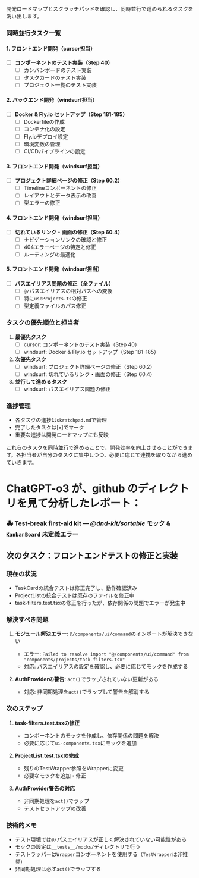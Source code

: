 <!-- scratchpad.md : 2025-04-30 更新 -->

開発ロードマップとスクラッチパッドを確認し、同時並行で進められるタスクを洗い出します。

### 同時並行タスク一覧

#### 1. フロントエンド開発（cursor担当）
- [ ] **コンポーネントのテスト実装（Step 40）**
  - [ ] カンバンボードのテスト実装
  - [ ] タスクカードのテスト実装
  - [ ] プロジェクト一覧のテスト実装

#### 2. バックエンド開発（windsurf担当）
- [ ] **Docker & Fly.io セットアップ（Step 181-185）**
  - [ ] Dockerfileの作成
  - [ ] コンテナ化の設定
  - [ ] Fly.ioデプロイ設定
  - [ ] 環境変数の管理
  - [ ] CI/CDパイプラインの設定

#### 3. フロントエンド開発（windsurf担当）
- [ ] **プロジェクト詳細ページの修正（Step 60.2）**
  - [ ] Timelineコンポーネントの修正
  - [ ] レイアウトとデータ表示の改善
  - [ ] 型エラーの修正

#### 4. フロントエンド開発（windsurf担当）
- [ ] **切れているリンク・画面の修正（Step 60.4）**
  - [ ] ナビゲーションリンクの確認と修正
  - [ ] 404エラーページの特定と修正
  - [ ] ルーティングの最適化

#### 5. フロントエンド開発（windsurf担当）
- [ ] **パスエイリアス問題の修正（全ファイル）**
  - [ ] `@/`パスエイリアスの相対パスへの変換
  - [ ] 特に`useProjects.ts`の修正
  - [ ] 型定義ファイルのパス修正

### タスクの優先順位と担当者

1. **最優先タスク**
   - [ ] cursor: コンポーネントのテスト実装（Step 40）
   - [ ] windsurf: Docker & Fly.io セットアップ（Step 181-185）

2. **次優先タスク**
   - [ ] windsurf: プロジェクト詳細ページの修正（Step 60.2）
   - [ ] windsurf: 切れているリンク・画面の修正（Step 60.4）

3. **並行して進めるタスク**
   - [ ] windsurf: パスエイリアス問題の修正

### 進捗管理
- 各タスクの進捗は`skratchpad.md`で管理
- 完了したタスクは[x]でマーク
- 重要な進捗は開発ロードマップにも反映

これらのタスクを同時並行で進めることで、開発効率を向上させることができます。各担当者が自分のタスクに集中しつつ、必要に応じて連携を取りながら進めていきます。







# ChatGPT-o3 が、github のディレクトリを見て分析したレポート：


### 🚑  Test-break first-aid kit ― _@dnd-kit/sortable_ モック & `KanbanBoard` 未定義エラー


## 次のタスク：フロントエンドテストの修正と実装

### 現在の状況

- TaskCardの統合テストは修正完了し、動作確認済み
- ProjectListの統合テストは既存のファイルを修正中
- task-filters.test.tsxの修正を行ったが、依存関係の問題でエラーが発生中

### 解決すべき問題

1. **モジュール解決エラー**: `@/components/ui/command`のインポートが解決できない
   - エラー: `Failed to resolve import "@/components/ui/command" from "components/projects/task-filters.tsx"`
   - 対応: パスエイリアスの設定を確認し、必要に応じてモックを作成する

2. **AuthProviderの警告**: `act()`でラップされていない更新がある
   - 対応: 非同期処理を`act()`でラップして警告を解消する

### 次のステップ

1. **task-filters.test.tsxの修正**
   - コンポーネントのモックを作成し、依存関係の問題を解決
   - 必要に応じて`ui-components.tsx`にモックを追加

2. **ProjectList.test.tsxの完成**
   - 残りのTestWrapper参照をWrapperに変更
   - 必要なモックを追加・修正

3. **AuthProvider警告の対応**
   - 非同期処理を`act()`でラップ
   - テストセットアップの改善

### 技術的メモ

- テスト環境では`@/`パスエイリアスが正しく解決されていない可能性がある
- モックの設定は`__tests__/mocks/`ディレクトリで行う
- テストラッパーは`Wrapper`コンポーネントを使用する（`TestWrapper`は非推奨）
- 非同期処理は必ず`act()`でラップする
